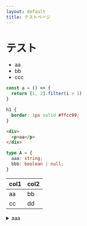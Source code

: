 ```yaml
---
layout: default
title: テストページ
---
```


# テスト

- aa
- bb
- ccc

```js
const a = () => {
  return [1, 2].filter(i > 1)
}
```

```css
h1 {
  border: 1px solid #ffcc99;
}
```


```html
<div>
  <p>aa</p>
</div>
```

```ts
type A = {
  aaa: string;
  bbb: boolean | null;
}
```

| col1 | col2 |
--|--
| aa | bb |
| cc | dd |



<details>
<summary>aaa</summary>

あああ<br>
いいいい

</details>

